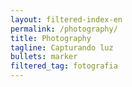 ```yaml
---
layout: filtered-index-en
permalink: /photography/
title: Photography 
tagline: Capturando luz 
bullets: marker
filtered_tag: fotografia 
---
```

